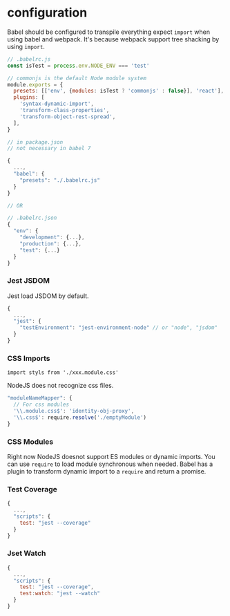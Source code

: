 # configuration

Babel should be configured to transpile everything expect `import` when using babel and webpack. It's because webpack support tree shacking by using `import`.

```javascript
// .babelrc.js
const isTest = process.env.NODE_ENV === 'test'

// commonjs is the default Node module system
module.exports = {
  presets: [['env', {modules: isTest ? 'commonjs' : false}], 'react'],
  plugins: [
    'syntax-dynamic-import',
    'transform-class-properties',
    'transform-object-rest-spread',
  ],
}

// in package.json
// not necessary in babel 7

{
  ...,
  "babel": {
    "presets": "./.babelrc.js"
  }
}

// OR

// .babelrc.json
{
  "env": {
    "development": {...},
    "production": {...},
    "test": {...}
  }
}

```

### Jest JSDOM

Jest load JSDOM by default.

```javascript
{
  ...,
  "jest": {
    "testEnvironment": "jest-environment-node" // or "node", "jsdom"
  }
}
```

### CSS Imports

`import styls from './xxx.module.css'`

NodeJS does not recognize css files.

```javascript
"moduleNameMapper": {
  // For css modules 
  '\\.module.css$': 'identity-obj-proxy',
  '\\.css$': require.resolve('./emptyModule')
}
```

### CSS Modules

Right now NodeJS doesnot support ES modules or dynamic imports. You can use `require` to load module synchronous when needed. Babel has a plugin to transform dynamic import to a `require` and return a promise.

### Test Coverage

```javascript
{
  ...,
  "scripts": {
    test: "jest --coverage"
  }
}
```

### Jset Watch

```javascript
{
  ...,
  "scripts": {
    test: "jest --coverage",
    test:watch: "jest --watch"
  }
}
```
